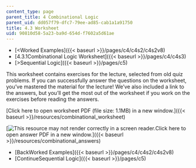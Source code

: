 ```yaml
---
content_type: page
parent_title: 4 Combinational Logic
parent_uid: dd057f79-dfc7-79ee-ad85-cab1a1a91750
title: 4.3 Worksheet
uid: 90810d58-5a23-ba9d-654d-f7602a5d61ae
---
```


*   [\<Worked Examples]({{< baseurl >}}/pages/c4/c4s2/c4s2v8)
*   [4.3.1Combinational Logic Worksheet]({{< baseurl >}}/pages/c4/c4s3)
*   [\>Sequential Logic]({{< baseurl >}}/pages/c5)

This worksheet contains exercises for the lecture, selected from old quiz problems. If you can successfully answer the questions on the worksheet, you’ve mastered the material for the lecture! We’ve also included a link to the answers, but you’ll get the most out of the worksheet if you work on the exercises before reading the answers.

[Click here to open worksheet PDF (file size: 1.1MB) in a new window.]({{< baseurl >}}/resources/combinational_worksheet)

[![This resource may not render correctly in a screen reader.](/images/inacessible.gif)Click here to open answer PDF in a new window.]({{< baseurl >}}/resources/combinational_answers)

*   [BackWorked Examples]({{< baseurl >}}/pages/c4/c4s2/c4s2v8)
*   [ContinueSequential Logic]({{< baseurl >}}/pages/c5)